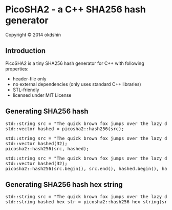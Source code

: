# PicoSHA2 - a C++ SHA256 hash generator

Copyright &copy; 2014 okdshin

## Introduction

PicoSHA2 is a tiny SHA256 hash generator for C++ with following properties:

- header-file only
- no external dependencies (only uses standard C++ libraries)
- STL-friendly
- licensed under MIT License

## Generating SHA256 hash

<pre>
std::string src = "The quick brown fox jumps over the lazy dog";
std::vector<unsigned char> hashed = picosha2::hash256(src);
</pre>

<pre>
std::string src = "The quick brown fox jumps over the lazy dog";
std::vector<unsigned char> hashed(32);
picosha2::hash256(src, hashed);
</pre>

<pre>
std::string src = "The quick brown fox jumps over the lazy dog";
std::vector<unsigned char> hashed(32);
picosha2::hash256(src.begin(), src.end(), hashed.begin(), hashed.end());
</pre>

## Generating SHA256 hash hex string

<pre>
std::string src = "The quick brown fox jumps over the lazy dog";
std::string hashed_hex_str = picosha2::hash256_hex_string(src);
</pre>
